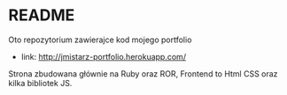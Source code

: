   # README

Oto repozytorium zawierajce kod mojego portfolio

 * link: http://jmistarz-portfolio.herokuapp.com/
 
 Strona zbudowana głównie na Ruby oraz ROR, Frontend to Html CSS oraz kilka bibliotek JS. 
